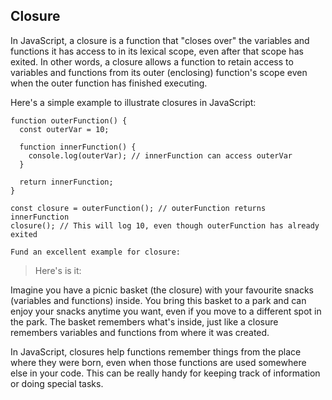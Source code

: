 ## Closure

In JavaScript, a closure is a function that "closes over" the variables and functions it has access to in its lexical scope, even after that scope has exited. In other words, a closure allows a function to retain access to variables and functions from its outer (enclosing) function's scope even when the outer function has finished executing.

Here's a simple example to illustrate closures in JavaScript:

    function outerFunction() {
	  const outerVar = 10;

	  function innerFunction() {
	    console.log(outerVar); // innerFunction can access outerVar
	  }

	  return innerFunction;
	}

	const closure = outerFunction(); // outerFunction returns innerFunction
	closure(); // This will log 10, even though outerFunction has already exited

`Fund an excellent example for closure:`

> Here's is it:

Imagine you have a picnic basket (the closure) with your favourite snacks (variables and functions) inside. You bring this basket to a park and can enjoy your snacks anytime you want, even if you move to a different spot in the park. The basket remembers what's inside, just like a closure remembers variables and functions from where it was created.

In JavaScript, closures help functions remember things from the place where they were born, even when those functions are used somewhere else in your code. This can be really handy for keeping track of information or doing special tasks.
